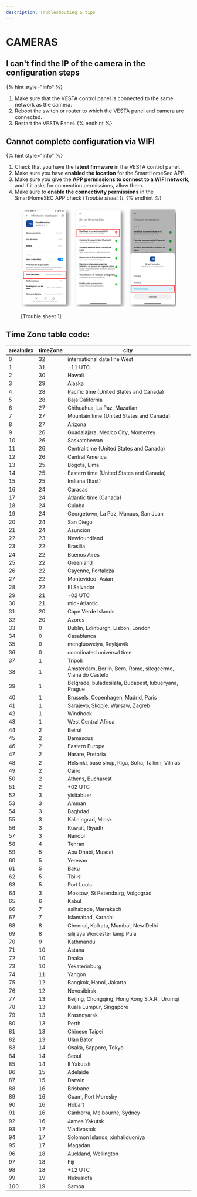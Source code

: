 ```yaml
---
description: Trubleshouting & tips
---
```


# CAMERAS

## I can't find the IP of the camera in the configuration steps

{% hint style="info" %}
1. Make sure that the VESTA control panel is connected to the same network as the camera.
2. Reboot the switch or router to which the VESTA panel and camera are connected.&#x20;
3. Restart the VESTA Panel.
{% endhint %}



## Cannot complete configuration via WIFI

{% hint style="info" %}
1. Check that you have the **latest firmware** in the VESTA control panel.&#x20;
2. Make sure you have **enabled the location** for the SmartHomeSec APP.&#x20;
3. Make sure you give the **APP permissions to connect to a WIFI network**, and if it asks for connection permissions, allow them.&#x20;
4. Make sure to **enable the connectivity permissions** in the SmartHomeSEC APP check _\[Trouble sheet 1]_.
{% endhint %}

<figure><img src="../.gitbook/assets/image (15) (1) (1) (1) (1) (1) (1) (1) (1) (1).png" alt=""><figcaption><p>[Trouble sheet 1]</p></figcaption></figure>





## Time Zone table code:

| areaIndex | timeZone | city                                                        |
| --------- | -------- | ----------------------------------------------------------- |
| 0         | 32       | international date line West                                |
| 1         | 31       | -11 UTC                                                     |
| 2         | 30       | Hawaii                                                      |
| 3         | 29       | Alaska                                                      |
| 4         | 28       | Pacific time (United States and Canada)                     |
| 5         | 28       | Baja California                                             |
| 6         | 27       | Chihuahua, La Paz, Mazatlan                                 |
| 7         | 27       | Mountain time (United States and Canada)                    |
| 8         | 27       | Arizona                                                     |
| 9         | 26       | Guadalajara, Mexico City, Monterrey                         |
| 10        | 26       | Saskatchewan                                                |
| 11        | 26       | Central time (United States and Canada)                     |
| 12        | 26       | Central America                                             |
| 13        | 25       | Bogota, Lima                                                |
| 14        | 25       | Eastern time (United States and Canada)                     |
| 15        | 25       | Indiana (East)                                              |
| 16        | 24       | Caracas                                                     |
| 17        | 24       | Atlantic time (Canada)                                      |
| 18        | 24       | Cuiaba                                                      |
| 19        | 24       | Georgetown, La Paz, Manaus, San Juan                        |
| 20        | 24       | San Diego                                                   |
| 21        | 24       | Asunción                                                    |
| 22        | 23       | Newfoundland                                                |
| 23        | 22       | Brasilia                                                    |
| 24        | 22       | Buenos Aires                                                |
| 25        | 22       | Greenland                                                   |
| 26        | 22       | Cayenne, Fortaleza                                          |
| 27        | 22       | Montevideo-Asian                                            |
| 28        | 22       | El Salvador                                                 |
| 29        | 21       | -02 UTC                                                     |
| 30        | 21       | mid-Atlantic                                                |
| 31        | 20       | Cape Verde Islands                                          |
| 32        | 20       | Azores                                                      |
| 33        | 0        | Dublin, Edinburgh, Lisbon, London                           |
| 34        | 0        | Casablanca                                                  |
| 35        | 0        | mengluoweiya, Reykjavik                                     |
| 36        | 0        | coordinated universal time                                  |
| 37        | 1        | Tripoli                                                     |
| 38        | 1        | Amsterdam, Berlin, Bern, Rome, sitegeermo, Viana do Castelo |
| 39        | 1        | Belgrade, buladesilafa, Budapest, lubueryana, Prague        |
| 40        | 1        | Brussels, Copenhagen, Madrid, Paris                         |
| 41        | 1        | Sarajevo, Skopje, Warsaw, Zagreb                            |
| 42        | 1        | Windhoek                                                    |
| 43        | 1        | West Central Africa                                         |
| 44        | 2        | Beirut                                                      |
| 45        | 2        | Damascus                                                    |
| 46        | 2        | Eastern Europe                                              |
| 47        | 2        | Harare, Pretoria                                            |
| 48        | 2        | Helsinki, base shop, Riga, Sofia, Tallinn, Vilnius          |
| 49        | 2        | Cairo                                                       |
| 50        | 2        | Athens, Bucharest                                           |
| 51        | 2        | +02 UTC                                                     |
| 52        | 3        | yisitabuer                                                  |
| 53        | 3        | Amman                                                       |
| 54        | 3        | Baghdad                                                     |
| 55        | 3        | Kaliningrad, Minsk                                          |
| 56        | 3        | Kuwait, Riyadh                                              |
| 57        | 3        | Nairobi                                                     |
| 58        | 4        | Tehran                                                      |
| 59        | 5        | Abu Dhabi, Muscat                                           |
| 60        | 5        | Yerevan                                                     |
| 61        | 5        | Baku                                                        |
| 62        | 5        | Tbilisi                                                     |
| 63        | 5        | Port Louis                                                  |
| 64        | 3        | Moscow, St Petersburg, Volgograd                            |
| 65        | 6        | Kabul                                                       |
| 66        | 7        | asihabade, Marrakech                                        |
| 67        | 7        | Islamabad, Karachi                                          |
| 68        | 8        | Chennai, Kolkata, Mumbai, New Delhi                         |
| 69        | 8        | silijiaya Worcester lamp Pula                               |
| 70        | 9        | Kathmandu                                                   |
| 71        | 10       | Astana                                                      |
| 72        | 10       | Dhaka                                                       |
| 73        | 10       | Yekaterinburg                                               |
| 74        | 11       | Yangon                                                      |
| 75        | 12       | Bangkok, Hanoi, Jakarta                                     |
| 76        | 12       | Novosibirsk                                                 |
| 77        | 13       | Beijing, Chongqing, Hong Kong S.A.R., Urumqi                |
| 78        | 13       | Kuala Lumpur, Singapore                                     |
| 79        | 13       | Krasnoyarsk                                                 |
| 80        | 13       | Perth                                                       |
| 81        | 13       | Chinese Taipei                                              |
| 82        | 13       | Ulan Bator                                                  |
| 83        | 14       | Osaka, Sapporo, Tokyo                                       |
| 84        | 14       | Seoul                                                       |
| 85        | 14       | Il Yakutsk                                                  |
| 86        | 15       | Adelaide                                                    |
| 87        | 15       | Darwin                                                      |
| 88        | 16       | Brisbane                                                    |
| 89        | 16       | Guam, Port Moresby                                          |
| 90        | 16       | Hobart                                                      |
| 91        | 16       | Canberra, Melbourne, Sydney                                 |
| 92        | 16       | James Yakutsk                                               |
| 93        | 17       | Vladivostok                                                 |
| 94        | 17       | Solomon Islands, xinhaliduoniya                             |
| 95        | 17       | Magadan                                                     |
| 96        | 18       | Auckland, Wellington                                        |
| 97        | 18       | Fiji                                                        |
| 98        | 18       | +12 UTC                                                     |
| 99        | 19       | Nukualofa                                                   |
| 100       | 19       | Samoa                                                       |

